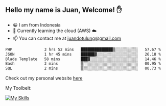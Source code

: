 ## Hello my name is Juan, Welcome! ✋

- 😀 I am from Indonesia
- 📖 Currently learning the cloud (AWS) ☁️
- 📫 You can contact me at juandotulung@gmail.com

<!--START_SECTION:waka-->

```txt
PHP              3 hrs 52 mins   ██████████████▒░░░░░░░░░░   57.67 %
JSON             1 hr 45 mins    ██████▓░░░░░░░░░░░░░░░░░░   26.18 %
Blade Template   58 mins         ███▓░░░░░░░░░░░░░░░░░░░░░   14.46 %
Bash             3 mins          ▒░░░░░░░░░░░░░░░░░░░░░░░░   00.95 %
SQL              2 mins          ▒░░░░░░░░░░░░░░░░░░░░░░░░   00.73 %
```

<!--END_SECTION:waka-->

Check out my personal website [here](https://juanchristian.com)

My Toolbelt:

[![My Skills](https://skillicons.dev/icons?i=go,js,ts,nodejs,express,react,nextjs,vue,tailwind,vite,html,css,python,php,aws,bash,linux,postgres,mysql,redis,kafka,docker,vercel,netlify,vscode,figma)](https://skillicons.dev)

